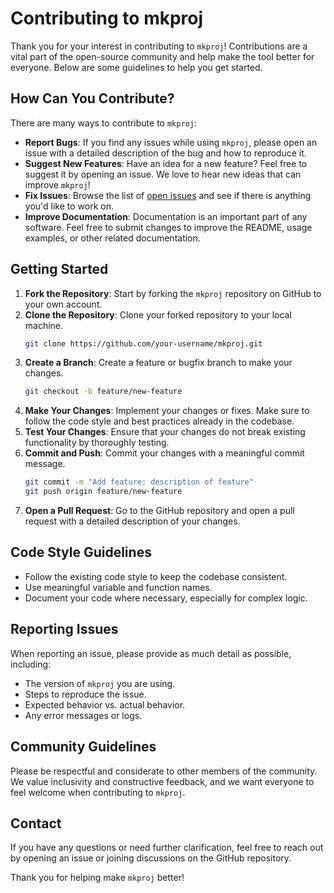 # Contributing to mkproj

Thank you for your interest in contributing to `mkproj`! Contributions are a vital part of the open-source community and help make the tool better for everyone. Below are some guidelines to help you get started.

## How Can You Contribute?

There are many ways to contribute to `mkproj`:

- **Report Bugs**: If you find any issues while using `mkproj`, please open an issue with a detailed description of the bug and how to reproduce it.
- **Suggest New Features**: Have an idea for a new feature? Feel free to suggest it by opening an issue. We love to hear new ideas that can improve `mkproj`!
- **Fix Issues**: Browse the list of [open issues](https://github.com/jobehi/mkproj/issues) and see if there is anything you'd like to work on.
- **Improve Documentation**: Documentation is an important part of any software. Feel free to submit changes to improve the README, usage examples, or other related documentation.

## Getting Started

1. **Fork the Repository**: Start by forking the `mkproj` repository on GitHub to your own account.
2. **Clone the Repository**: Clone your forked repository to your local machine.
   ```sh
   git clone https://github.com/your-username/mkproj.git
   ```
3. **Create a Branch**: Create a feature or bugfix branch to make your changes.
   ```sh
   git checkout -b feature/new-feature
   ```
4. **Make Your Changes**: Implement your changes or fixes. Make sure to follow the code style and best practices already in the codebase.
5. **Test Your Changes**: Ensure that your changes do not break existing functionality by thoroughly testing.
6. **Commit and Push**: Commit your changes with a meaningful commit message.
   ```sh
   git commit -m "Add feature: description of feature"
   git push origin feature/new-feature
   ```
7. **Open a Pull Request**: Go to the GitHub repository and open a pull request with a detailed description of your changes.

## Code Style Guidelines

- Follow the existing code style to keep the codebase consistent.
- Use meaningful variable and function names.
- Document your code where necessary, especially for complex logic.

## Reporting Issues

When reporting an issue, please provide as much detail as possible, including:

- The version of `mkproj` you are using.
- Steps to reproduce the issue.
- Expected behavior vs. actual behavior.
- Any error messages or logs.

## Community Guidelines

Please be respectful and considerate to other members of the community. We value inclusivity and constructive feedback, and we want everyone to feel welcome when contributing to `mkproj`.

## Contact

If you have any questions or need further clarification, feel free to reach out by opening an issue or joining discussions on the GitHub repository.

Thank you for helping make `mkproj` better!

